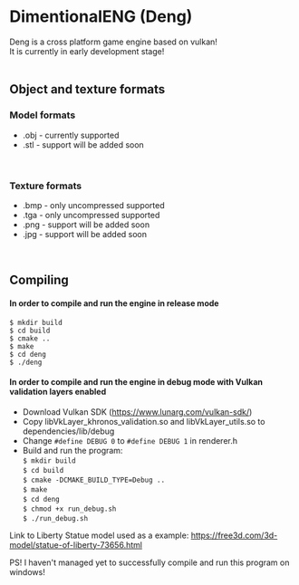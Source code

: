 # DimentionalENG (Deng)

Deng is a cross platform game engine based on vulkan! <br> 
It is currently in early development stage! <br>
<br>

## Object and texture formats
### Model formats
* .obj - currently supported <br>
* .stl - support will be added soon <br>
<br>

### Texture formats
* .bmp - only uncompressed supported <br>
* .tga - only uncompressed supported <br>
* .png - support will be added soon <br>
* .jpg - support will be added soon <br>
<br>

## Compiling

#### In order to compile and run the engine in release mode <br>
`$ mkdir build ` <br>
`$ cd build` <br>
`$ cmake ..` <br>
`$ make` <br>
`$ cd deng` <br>
`$ ./deng`
 
#### In order to compile and run the engine in debug mode with Vulkan validation layers enabled <br>
* Download Vulkan SDK (https://www.lunarg.com/vulkan-sdk/) <br>
* Copy libVkLayer_khronos_validation.so and libVkLayer_utils.so to dependencies/lib/debug <br>
* Change ```#define DEBUG 0``` to ```#define DEBUG 1``` in renderer.h
* Build and run the program: <br> 
`$ mkdir build ` <br>
`$ cd build` <br>
`$ cmake -DCMAKE_BUILD_TYPE=Debug ..` <br>
`$ make` <br>
`$ cd deng` <br>
`$ chmod +x run_debug.sh` <br>
`$ ./run_debug.sh`
    
Link to Liberty Statue model used as a example: https://free3d.com/3d-model/statue-of-liberty-73656.html <br> 
    
PS! I haven't managed yet to successfully compile and run this program on windows! <br>

 

 
